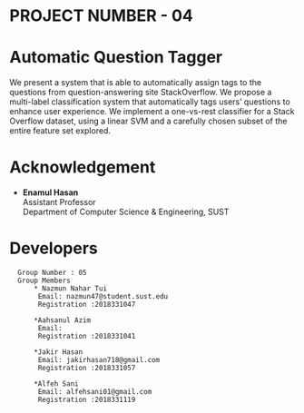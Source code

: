 # PROJECT NUMBER - 04
# Automatic Question Tagger 

We present a system that is able to automatically assign tags to the questions from question-answering site StackOverflow. We propose a multi-label classification system that automatically tags users’ questions to enhance user experience. We implement a one-vs-rest classifier for a Stack Overflow dataset, using a linear SVM and a carefully chosen subset of the entire feature set explored.

# Acknowledgement
 * **Enamul Hasan**  
      Assistant Professor  
      Department of Computer Science & Engineering, SUST  
      
 # Developers
      Group Number : 05
      Group Members
          * Nazmun Nahar Tui
           Email: nazmun47@student.sust.edu
           Registration :2018331047
           
          *Aahsanul Azim
           Email: 
           Registration :2018331041   
           
          *Jakir Hasan
           Email: jakirhasan718@gmail.com
           Registration :2018331057
           
          *Alfeh Sani
           Email: alfehsani01@gmail.com
           Registration :2018331119 
